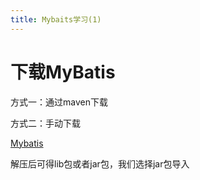 ```yaml
---
title: Mybaits学习(1) 
---
```


# 下载MyBatis

方式一：通过maven下载

方式二：手动下载

[Mybatis](https://github.com/mybatis/mybatis-3/releases)

解压后可得lib包或者jar包，我们选择jar包导入


